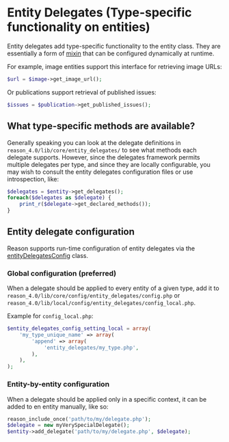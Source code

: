# Entity Delegates (Type-specific functionality on entities)

Entity delegates add type-specific functionality to the entity class. They are essentially a form of [mixin](https://en.wikipedia.org/wiki/Mixin) that can be configured dynamically at runtime.

For example, image entities support this interface for retrieving image URLs:

```php
$url = $image->get_image_url();
```

Or publications support retrieval of published issues:

```php
$issues = $publication->get_published_issues();
```

## What type-specific methods are available?

Generally speaking you can look at the delegate definitions in `reason_4.0/lib/core/entity_delegates/` to see what methods each delegate supports. However, since the delegates framework permits multiple delegates per type, and since they are locally configurable, you may wish to consult the entity delegates configuration files or use introspection, like:

```php
$delegates = $entity->get_delegates();
foreach($delegates as $delegate) {
    print_r($delegate->get_declared_methods());
}
```

## Entity delegate configuration

Reason supports run-time configuration of entity delegates via the [entityDelegatesConfig](../../reason_4.0/lib/core/classes/entity_delegates_config.php) class.

### Global configuration (preferred)

When a delegate should be applied to every entity of a given type, add it to `reason_4.0/lib/core/config/entity_delegates/config.php` or `reason_4.0/lib/local/config/entity_delegates/config_local.php`.

Example for `config_local.php`:

```php
$entity_delegates_config_setting_local = array(
	'my_type_unique_name' => array(
		'append' => array(
			'entity_delegates/my_type.php',
		),
	),
);
```

### Entity-by-entity configuration

When a delegate should be applied only in a specific context, it can be added to en entity manually, like so:

```php
reason_include_once('path/to/my/delegate.php');
$delegate = new myVerySpecialDelegate();
$entity->add_delegate('path/to/my/delegate.php', $delegate);
```

